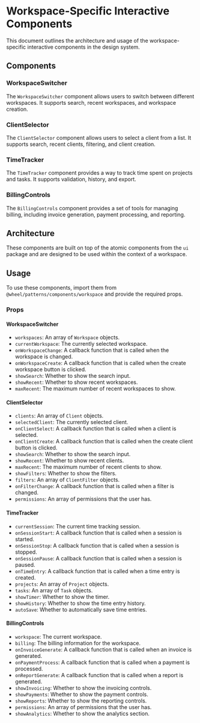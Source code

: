# Workspace-Specific Interactive Components

This document outlines the architecture and usage of the workspace-specific interactive components in the design system.

## Components

### WorkspaceSwitcher

The `WorkspaceSwitcher` component allows users to switch between different workspaces. It supports search, recent workspaces, and workspace creation.

### ClientSelector

The `ClientSelector` component allows users to select a client from a list. It supports search, recent clients, filtering, and client creation.

### TimeTracker

The `TimeTracker` component provides a way to track time spent on projects and tasks. It supports validation, history, and export.

### BillingControls

The `BillingControls` component provides a set of tools for managing billing, including invoice generation, payment processing, and reporting.

## Architecture

These components are built on top of the atomic components from the `ui` package and are designed to be used within the context of a workspace.

## Usage

To use these components, import them from `@wheel/patterns/components/workspace` and provide the required props.

### Props

#### WorkspaceSwitcher

-   `workspaces`: An array of `Workspace` objects.
-   `currentWorkspace`: The currently selected workspace.
-   `onWorkspaceChange`: A callback function that is called when the workspace is changed.
-   `onWorkspaceCreate`: A callback function that is called when the create workspace button is clicked.
-   `showSearch`: Whether to show the search input.
-   `showRecent`: Whether to show recent workspaces.
-   `maxRecent`: The maximum number of recent workspaces to show.

#### ClientSelector

-   `clients`: An array of `Client` objects.
-   `selectedClient`: The currently selected client.
-   `onClientSelect`: A callback function that is called when a client is selected.
-   `onClientCreate`: A callback function that is called when the create client button is clicked.
-   `showSearch`: Whether to show the search input.
-   `showRecent`: Whether to show recent clients.
-   `maxRecent`: The maximum number of recent clients to show.
-   `showFilters`: Whether to show the filters.
-   `filters`: An array of `ClientFilter` objects.
-   `onFilterChange`: A callback function that is called when a filter is changed.
-   `permissions`: An array of permissions that the user has.

#### TimeTracker

-   `currentSession`: The current time tracking session.
-   `onSessionStart`: A callback function that is called when a session is started.
-   `onSessionStop`: A callback function that is called when a session is stopped.
-   `onSessionPause`: A callback function that is called when a session is paused.
-   `onTimeEntry`: A callback function that is called when a time entry is created.
-   `projects`: An array of `Project` objects.
-   `tasks`: An array of `Task` objects.
-   `showTimer`: Whether to show the timer.
-   `showHistory`: Whether to show the time entry history.
-   `autoSave`: Whether to automatically save time entries.

#### BillingControls

-   `workspace`: The current workspace.
-   `billing`: The billing information for the workspace.
-   `onInvoiceGenerate`: A callback function that is called when an invoice is generated.
-   `onPaymentProcess`: A callback function that is called when a payment is processed.
-   `onReportGenerate`: A callback function that is called when a report is generated.
-   `showInvoicing`: Whether to show the invoicing controls.
-   `showPayments`: Whether to show the payment controls.
-   `showReports`: Whether to show the reporting controls.
-   `permissions`: An array of permissions that the user has.
-   `showAnalytics`: Whether to show the analytics section.
